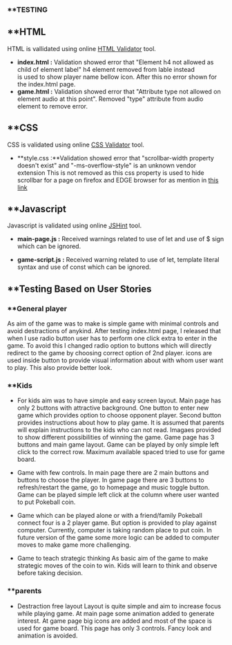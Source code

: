 ### **TESTING

## **HTML
HTML is vallidated using online [HTML Validator](https://validator.w3.org/) tool.
-   **index.html :** Validation showed error that "Element h4 not allowed as child of element label"
    h4 element removed from lable instead <br> is used to show player name bellow icon.
    After this no error shown for the index.html page.
-   **game.html :** Validation showed error that "Attribute type not allowed on element audio at this point".
    Removed "type" attribute from audio element to remove error.


## **CSS
CSS is validated using online [CSS Validator](https://validator.w3.org/) tool.
-   **style.css :**Validation showed error that "scrollbar-width property doesn't exist" and "-ms-overflow-style" is an unknown vendor extension
    This is not removed as this css property is used to hide scrollbar for a page on firefox and EDGE browser for as mention in [this link](https://www.w3schools.com/howto/howto_css_hide_scrollbars.asp)

## **Javascript
Javascript is validated using online [JSHint](https://jshint.com/) tool.
-   **main-page.js :** Received warnings related to use of let and use of $ sign which can be ignored.

-   **game-script.js :** Received warning related to use of let, template literal syntax and use of const which can be ignored.


## **Testing Based on User Stories

### **General player
As aim of the game was to make is simple game with minimal controls and avoid destractions of anykind. 
After testing index.html page, I released that when I use radio button user has to perform one click extra to enter in the game.
To avoid this I changed radio option to buttons which will directly redirect to the game by choosing correct option of 2nd player.
icons are used inside button to provide visual information about with whom user want to play. This also provide better look.

### **Kids
- For kids aim was to have simple and easy screen layout.
  Main page has only 2 buttons with attractive background. One button to enter new game which provides option to choose opponent player. 
  Second button provides instructions about how to play game. It is assumed that parents will explain instructions to the kids who can not read.
  Imagaes provided to show different possibilities of winning the game.
  Game page has 3 buttons and main game layout. Game can be played by only simple left click to the correct row. 
  Maximum available spaced tried to use for game board. 

-   Game with few controls.
    In main page there are 2 main buttons and buttons to choose the player. 
    In game page there are 3 buttons to refresh/restart the game, go to homepage and music toggle button. 
    Game can be played simple left click at the column where user wanted to put Pokeball coin.

-   Game which can be played alone or with a friend/family
    Pokeball connect four is a 2 player game. But option is provided to play against computer. 
    Currently, computer is taking random place to put coin. In future version of the game some more logic can be added to computer moves to make game more challenging.

-   Game to teach strategic thinking
    As basic aim of the game to make strategic moves of the coin to win. Kids will learn to think and observe before taking decision.
    
### **parents
-   Destraction free layout
    Layout is quite simple and aim to increase focus while playing game. At main page some animation added to generate interest. 
    At game page big icons are added and most of the space is used for game board. This page has only 3 controls. 
    Fancy look and animation is avoided. 
    